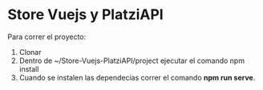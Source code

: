 # Store Vuejs y PlatziAPI
Para correr el proyecto:
1. Clonar
2. Dentro de ~/Store-Vuejs-PlatziAPI/project ejecutar el comando npm install
3. Cuando se instalen las dependecias correr el comando **npm run serve**.
